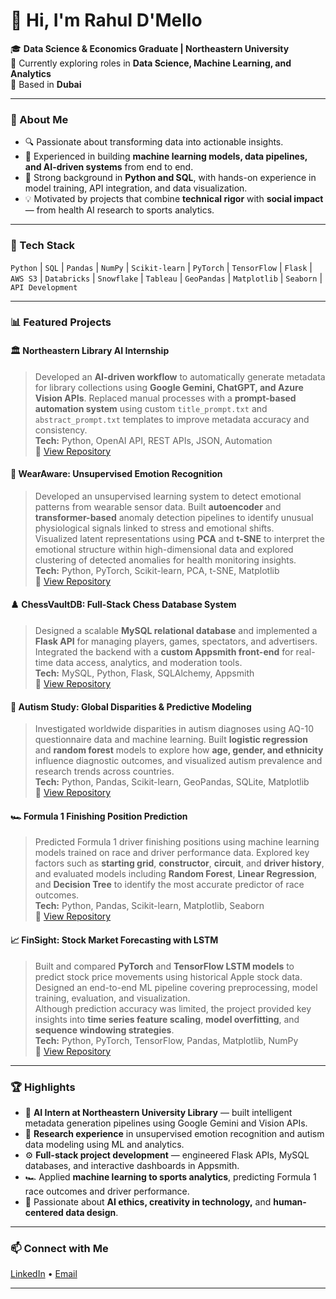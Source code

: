 # 👋 Hi, I'm Rahul D'Mello  

🎓 **Data Science & Economics Graduate | Northeastern University**  
💼 Currently exploring roles in **Data Science, Machine Learning, and Analytics**  
📍 Based in **Dubai**

---

### 🧠 About Me  
- 🔍 Passionate about transforming data into actionable insights.  
- 🧩 Experienced in building **machine learning models, data pipelines, and AI-driven systems** from end to end.  
- 🧠 Strong background in **Python and SQL**, with hands-on experience in model training, API integration, and data visualization.  
- 💡 Motivated by projects that combine **technical rigor** with **social impact** — from health AI research to sports analytics.  

---

### 🔧 Tech Stack  
`Python` | `SQL` | `Pandas` | `NumPy` | `Scikit-learn` | `PyTorch` | `TensorFlow` | `Flask` | `AWS S3` | `Databricks` | `Snowflake` | `Tableau` | `GeoPandas` | `Matplotlib` | `Seaborn` | `API Development`

---

### 📊 Featured Projects  

#### 🏛️ Northeastern Library AI Internship  
> Developed an **AI-driven workflow** to automatically generate metadata for library collections using **Google Gemini, ChatGPT, and Azure Vision APIs**. Replaced manual processes with a **prompt-based automation system** using custom `title_prompt.txt` and `abstract_prompt.txt` templates to improve metadata accuracy and consistency.  
**Tech:** Python, OpenAI API, REST APIs, JSON, Automation  
🔗 [View Repository](https://github.com/shoumik123majumdar/ViSTA)

#### 🧠 WearAware: Unsupervised Emotion Recognition  
> Developed an unsupervised learning system to detect emotional patterns from wearable sensor data. Built **autoencoder** and **transformer-based** anomaly detection pipelines to identify unusual physiological signals linked to stress and emotional shifts.  
> Visualized latent representations using **PCA** and **t-SNE** to interpret the emotional structure within high-dimensional data and explored clustering of detected anomalies for health monitoring insights.  
**Tech:** Python, PyTorch, Scikit-learn, PCA, t-SNE, Matplotlib  
🔗 [View Repository](https://github.com/rahuldmello24/WearAware)

#### ♟️ ChessVaultDB: Full-Stack Chess Database System  
> Designed a scalable **MySQL relational database** and implemented a **Flask API** for managing players, games, spectators, and advertisers. Integrated the backend with a **custom Appsmith front-end** for real-time data access, analytics, and moderation tools.  
**Tech:** MySQL, Python, Flask, SQLAlchemy, Appsmith  
🔗 [View Repository](https://github.com/wisnerl/23f-project-boilerplate-ChessVaultDB)

#### 🧩 Autism Study: Global Disparities & Predictive Modeling  
> Investigated worldwide disparities in autism diagnoses using AQ-10 questionnaire data and machine learning. Built **logistic regression** and **random forest** models to explore how **age, gender, and ethnicity** influence diagnostic outcomes, and visualized autism prevalence and research trends across countries.  
**Tech:** Python, Pandas, Scikit-learn, GeoPandas, SQLite, Matplotlib  
🔗 [View Repository](https://github.com/rahuldmello24/Autism-Study)

#### 🏎️ Formula 1 Finishing Position Prediction  
> Predicted Formula 1 driver finishing positions using machine learning models trained on race and driver performance data. Explored key factors such as **starting grid**, **constructor**, **circuit**, and **driver history**, and evaluated models including **Random Forest**, **Linear Regression**, and **Decision Tree** to identify the most accurate predictor of race outcomes.  
**Tech:** Python, Pandas, Scikit-learn, Matplotlib, Seaborn  
🔗 [View Repository](https://github.com/rahuldmello24/F1-Machine-Learning-Project)

#### 📈 FinSight: Stock Market Forecasting with LSTM  
> Built and compared **PyTorch** and **TensorFlow LSTM models** to predict stock price movements using historical Apple stock data. Designed an end-to-end ML pipeline covering preprocessing, model training, evaluation, and visualization.  
> Although prediction accuracy was limited, the project provided key insights into **time series feature scaling**, **model overfitting**, and **sequence windowing strategies**.  
**Tech:** Python, PyTorch, TensorFlow, Pandas, Matplotlib, NumPy  
🔗 [View Repository](https://github.com/rahuldmello24/FinSight)

---

### 🏆 Highlights  
- 🤖 **AI Intern at Northeastern University Library** — built intelligent metadata generation pipelines using Google Gemini and Vision APIs.  
- 🧩 **Research experience** in unsupervised emotion recognition and autism data modeling using ML and analytics.  
- ⚙️ **Full-stack project development** — engineered Flask APIs, MySQL databases, and interactive dashboards in Appsmith.  
- 🏎️ Applied **machine learning to sports analytics**, predicting Formula 1 race outcomes and driver performance.  
- 💬 Passionate about **AI ethics, creativity in technology,** and **human-centered data design**.  

---

### 📫 Connect with Me  
[LinkedIn](https://linkedin.com/in/rahul-dmello) • [Email](mailto:rahuldmello24@gmail.com) 

---
